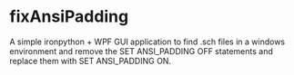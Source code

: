 # fixAnsiPadding
A simple ironpython + WPF GUI application to find .sch files in a windows environment and remove the SET ANSI_PADDING OFF statements and replace them with SET ANSI_PADDING ON. 
